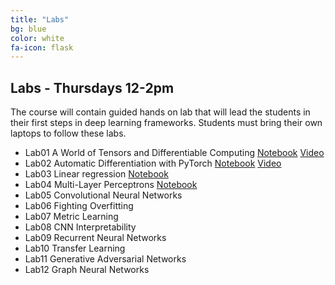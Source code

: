 ```yaml
---
title: "Labs"
bg: blue
color: white
fa-icon: flask
---
```


## Labs - Thursdays 12-2pm 
The course will contain guided hands on lab that will lead the students in their first steps in deep learning frameworks. Students must bring their own laptops to follow these labs. 

* Lab01 A World of Tensors and Differentiable Computing [Notebook][lab-tensors-notebook] [Video][lab-tensors-video]
* Lab02 Automatic Differentiation with PyTorch [Notebook][lab-autograd-notebook] [Video][lab-autograd-video]
* Lab03 Linear regression [Notebook][lab-regression-notebook]
* Lab04 Multi-Layer Perceptrons [Notebook][lab-mlp-notebook]
* Lab05 Convolutional Neural Networks 
* Lab06 Fighting Overfitting 
* Lab07 Metric Learning 
* Lab08 CNN Interpretability 
* Lab09 Recurrent Neural Networks
* Lab10 Transfer Learning
* Lab11 Generative Adversarial Networks 
* Lab12 Graph Neural Networks

[lab-tensors-notebook]: https://github.com/telecombcn-dl/dlai-2019/blob/master/labs/dlai_2019_lab01_tensors_todo.ipynb
[lab-tensors-video]: https://youtu.be/y_Wh2lWZp3A
[lab-autograd-notebook]: https://github.com/telecombcn-dl/dlai-2019/blob/master/labs/dlai_2019_lab02_backprop_todo.ipynb
[lab-autograd-video]: https://youtu.be/umErdg4grSo
[lab-regression-notebook]: https://github.com/telecombcn-dl/dlai-2019/blob/master/labs/dlai_2019_lab03_regressor_todo.ipynb
[lab-mlp-notebook]: https://github.com/telecombcn-dl/dlai-2019/blob/master/labs/dlai_2019_lab04_mlp_todo.ipynb
[lab05]: https://github.com/telecombcn-dl/dlai-2019/blob/master/labs/dlai_2019_lab05_cnn_todo.ipynb
[lab06]: https://github.com/telecombcn-dl/dlai-2019/blob/master/labs/dlai_2019_lab06_overfitting_todo.ipynb
[lab07]: https://github.com/telecombcn-dl/dlai-2019/blob/master/labs/dlai_2019_lab07_interpretability_todo.ipynb
[lab08]: https://github.com/telecombcn-dl/dlai-2019/blob/master/labs/dlai_2019_lab08_rnn_todo.ipynb
[lab09]: https://github.com/telecombcn-dl/dlai-2019/blob/master/labs/dlai_2019_lab09_transfer_todo.ipynb
[lab10]: https://github.com/telecombcn-dl/dlai-2019/blob/master/labs/dlai_2019_lab10_gan_todo.ipynb

